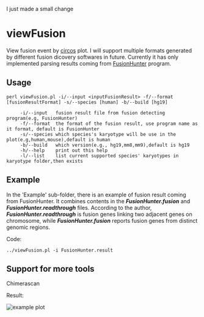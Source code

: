 I just made a small change

viewFusion
==========

View fusion event by [circos](http://circos.ca/) plot. I will support multiple formats generated by 
different fusion dicovery softwares in future. Currently it has only implemented parsing results 
coming from [FusionHunter](http://bioen-compbio.bioen.illinois.edu/FusionHunter/) program.

Usage
----------------
```
perl viewFusion.pl -i/--input <inputFusionResult> -f/--format [fusionResultFormat] -s/--species [human] -b/--build [hg19]
   
     -i/--input   fusion result file from fusion detecting program(e.g, FusionHunter)
     -f/--format  the format of the fusion result, use program name as it format, default is FusionHunter
     -s/--species which species's karyotype will be use in the plot(e.g,human,mouse),default is human
     -b/--build   which version(e.g., hg19,mm8,mm9),default is hg19
     -h/--help    print out this help
     -l/--list    list current supported species' karyotypes in karyotype folder,then exists
```

Example
----------------------
In the 'Example' sub-folder, there is an example of fusion result coming from FusionHunter. 
It combines contents in the ***FusionHunter.fusion*** and ***FusionHunter.readthrough*** files. According to the author,
***FusionHunter.readthrough*** is fusion genes linking two adjacent genes on chromosome, while 
***FusionHunter.fusion*** reports fusion genes from distinct genomic regions.

Code:
```
../viewFusion.pl -i FusionHunter.result
```

Support for more tools
----------------------
Chimerascan


Result:

![example plot](https://github.com/riverlee/viewFusion/raw/master/Example/circos-fusion.png)
